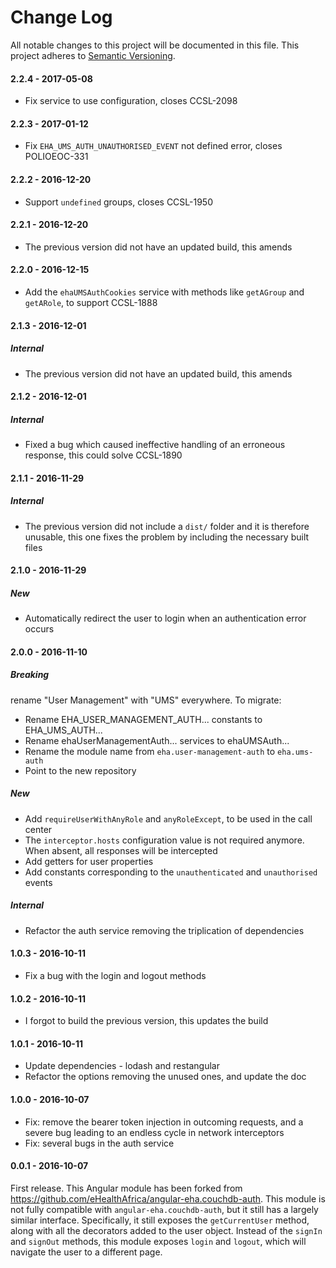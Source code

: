 # Change Log

All notable changes to this project will be documented in this file.
This project adheres to [Semantic Versioning](http://semver.org/).

#### 2.2.4 - 2017-05-08

- Fix service to use configuration, closes CCSL-2098

#### 2.2.3 - 2017-01-12

- Fix `EHA_UMS_AUTH_UNAUTHORISED_EVENT` not defined error, closes POLIOEOC-331

#### 2.2.2 - 2016-12-20

- Support `undefined` groups, closes CCSL-1950

#### 2.2.1 - 2016-12-20

- The previous version did not have an updated build, this amends

#### 2.2.0 - 2016-12-15

- Add the `ehaUMSAuthCookies` service with methods like `getAGroup`
  and `getARole`, to support CCSL-1888

#### 2.1.3 - 2016-12-01

##### Internal

- The previous version did not have an updated build, this amends

#### 2.1.2 - 2016-12-01

##### Internal

- Fixed a bug which caused ineffective handling of an erroneous
  response, this could solve CCSL-1890

#### 2.1.1 - 2016-11-29

##### Internal

- The previous version did not include a `dist/` folder and it is
  therefore unusable, this one fixes the problem by including the
  necessary built files

#### 2.1.0 - 2016-11-29

##### New

- Automatically redirect the user to login when an authentication error occurs

#### 2.0.0 - 2016-11-10

##### Breaking

rename "User Management" with "UMS" everywhere. To migrate:
- Rename EHA_USER_MANAGEMENT_AUTH... constants to EHA_UMS_AUTH...
- Rename ehaUserManagementAuth... services to ehaUMSAuth...
- Rename the module name from `eha.user-management-auth` to `eha.ums-auth`
- Point to the new repository

##### New

- Add `requireUserWithAnyRole` and `anyRoleExcept`, to be used in the
  call center
- The `interceptor.hosts` configuration value is not required
  anymore. When absent, all responses will be intercepted
- Add getters for user properties
- Add constants corresponding to the `unauthenticated` and
  `unauthorised` events

##### Internal

- Refactor the auth service removing the triplication of dependencies

#### 1.0.3 - 2016-10-11

- Fix a bug with the login and logout methods

#### 1.0.2 - 2016-10-11

- I forgot to build the previous version, this updates the build

#### 1.0.1 - 2016-10-11

- Update dependencies - lodash and restangular
- Refactor the options removing the unused ones, and update the doc

#### 1.0.0 - 2016-10-07

- Fix: remove the bearer token injection in outcoming requests, and a
  severe bug leading to an endless cycle in network interceptors
- Fix: several bugs in the auth service

#### 0.0.1 - 2016-10-07

First release. This Angular module has been forked from
<https://github.com/eHealthAfrica/angular-eha.couchdb-auth>. This
module is not fully compatible with `angular-eha.couchdb-auth`, but it
still has a largely similar interface. Specifically, it still exposes
the `getCurrentUser` method, along with all the decorators added to
the user object. Instead of the `signIn` and `signOut` methods, this
module exposes `login` and `logout`, which will navigate the user to a
different page.
